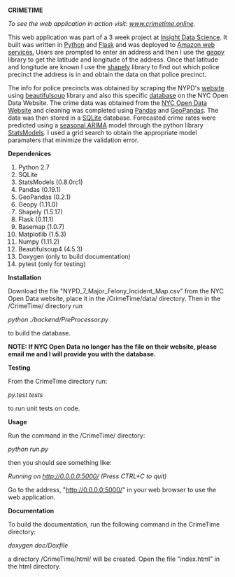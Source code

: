 **CRIMETIME**

*To see the web application in action visit: www.crimetime.online.*

This web application was part of a 3 week project at <a href="http://insightdatascience.com/">Insight Data Science</a>. 
It built was written in <a href="https://www.python.org/"> Python</a> and <a href="http://flask.pocoo.org/"> Flask</a>
and was deployed to <a href="https://aws.amazon.com/"> Amazon web services.</a> Users are prompted to enter an address and then I use the <a href="https://pypi.python.org/pypi/geopy">geopy</a> library to get
the latitude and longitude of the address.  Once that latitude and longitude are known I 
use the <a href="https://pypi.python.org/pypi/Shapely">shapely</a> library to find out which police 
precinct the address is in and obtain the data on that police precinct.


The info for police precincts was obtained by scraping the NYPD's 
<a href="http://www.nyc.gov/html/nypd/html/home/precincts.shtml"> website </a> using 
<a href="https://pypi.python.org/pypi/beautifulsoup4"> beautifulsoup</a> library and 
also this specific
 <a href="https://nycopendata.socrata.com/Public-Safety/Police-Precincts/78dh-3ptz/data">database</a> 
on the NYC Open Data Website. The crime data was obtained from the <a href="https://nycopendata.socrata.com/">NYC Open Data Website</a> 
and cleaning was completed using <a href="http://pandas.pydata.org/">Pandas</a> and
<a href="http://geopandas.org/">GeoPandas</a>. The data was then stored in a 
<a href="https://sqlite.org/">SQLite</a> database. Forecasted crime rates were predicted using a 
<a href="http://www.statsmodels.org/dev/generated/statsmodels.tsa.statespace.sarimax.SARIMAX.html">seasonal ARIMA</a>
model through the python library <a href="http://statsmodels.sourceforge.net/"> StatsModels</a>. 
I used a grid search to obtain the appropriate model paramaters that minimize the validation error.


**Dependenices**

1. Python 2.7
2. SQLite
3. StatsModels (0.8.0rc1)
4. Pandas (0.19.1)
5. GeoPandas (0.2.1)
6. Geopy (1.11.0)
7. Shapely (1.5.17)
8. Flask (0.11.1)
9. Basemap (1.0.7)
10. Matplotlib (1.5.3)
12. Numpy (1.11.2)
13. Beautifulsoup4 (4.5.3)
14. Doxygen (only to build documentation)
15. pytest (only for testing)

**Installation**

Download the file "NYPD_7_Major_Felony_Incident_Map.csv" from the NYC Open Data website, 
place it in the /CrimeTime/data/ directory. Then in the /CrimeTime/ directory run 

*python ./backend/PreProcessor.py*

to build the database.


**NOTE: If NYC Open Data no longer has the file on their website, please email me and I will provide you with the database.**


**Testing**

From the CrimeTime directory run:

*py.test tests*

to run unit tests on code.


**Usage**

Run the command in the /CrimeTime/ directory:

*python run.py*

then you should see something like:

*Running on http://0.0.0.0:5000/ (Press CTRL+C to quit)*

Go to the address, "http://0.0.0.0:5000/" in your web browser to use the web application.

**Documentation**

To build the documentation, run the following command in the CrimeTime directory:

*doxygen doc/Doxfile*

a directory /CrimeTime/html/ will be created.  Open the file "index.html" in the html directory.





